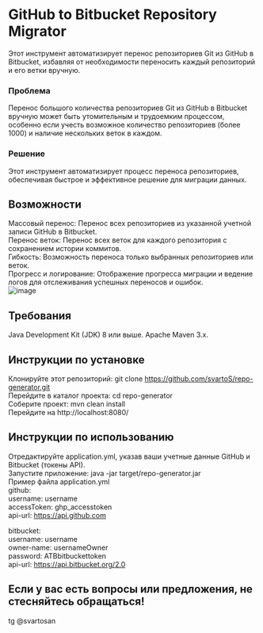 # GitHub to Bitbucket Repository Migrator
Этот инструмент автоматизирует перенос репозиториев Git из GitHub в Bitbucket, избавляя от необходимости переносить каждый репозиторий и его ветки вручную.
### Проблема
Перенос большого количества репозиториев Git из GitHub в Bitbucket вручную может быть утомительным и трудоемким процессом, особенно если учесть возможное количество репозиториев (более 1000) и наличие нескольких веток в каждом.
### Решение
Этот инструмент автоматизирует процесс переноса репозиториев, обеспечивая быстрое и эффективное решение для миграции данных.
## Возможности
Массовый перенос: Перенос всех репозиториев из указанной учетной записи GitHub в Bitbucket.  
Перенос веток: Перенос всех веток для каждого репозитория с сохранением истории коммитов.  
Гибкость: Возможность переноса только выбранных репозиториев или веток.  
Прогресс и логирование: Отображение прогресса миграции и ведение логов для отслеживания успешных переносов и ошибок.  
![image](https://github.com/user-attachments/assets/f16c5648-6c4f-4e33-988c-fd747c287523)

## Требования
Java Development Kit (JDK) 8 или выше.
Apache Maven 3.x.
## Инструкции по установке
Клонируйте этот репозиторий: git clone https://github.com/svartoS/repo-generator.git  
Перейдите в каталог проекта: cd repo-generator  
Соберите проект: mvn clean install  
Перейдите на http://localhost:8080/  
## Инструкции по использованию
Отредактируйте application.yml, указав ваши учетные данные GitHub и Bitbucket (токены API).  
Запустите приложение: java -jar target/repo-generator.jar  
Пример файла application.yml  
github:  
  username: username  
  accessToken: ghp_accesstoken  
  api-url: https://api.github.com  
  
bitbucket:  
  username: username  
  owner-name: usernameOwner  
  password: ATBbitbuckettoken  
  api-url: https://api.bitbucket.org/2.0  
## Если у вас есть вопросы или предложения, не стесняйтесь обращаться!
tg @svartosan
